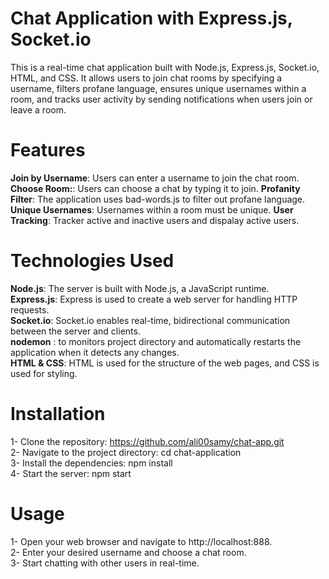 # Chat Application with Express.js, Socket.io
This is a real-time chat application built with Node.js, Express.js, Socket.io, HTML, and CSS.
It allows users to join chat rooms by specifying a username, filters profane language,
ensures unique usernames within a room, and tracks user activity by sending notifications when users join or leave a room.

# Features
**Join by Username**: Users can enter a username to join the chat room.
**Choose Room:**: Users can choose a chat by typing it to join.
**Profanity Filter**: The application uses bad-words.js to filter out profane language.
**Unique Usernames**: Usernames within a room must be unique.
**User Tracking**: Tracker active and inactive users and dispalay active users.

# Technologies Used
**Node.js**: The server is built with Node.js, a JavaScript runtime.
<br>
**Express.js**: Express is used to create a web server for handling HTTP requests.
<br>
**Socket.io**: Socket.io enables real-time, bidirectional communication between the server and clients.
<br>
**nodemon** : to monitors project directory and automatically restarts the application when it detects any changes.
<br>
**HTML & CSS**: HTML is used for the structure of the web pages, and CSS is used for styling.

# Installation
1- Clone the repository: https://github.com/ali00samy/chat-app.git
<br>
2- Navigate to the project directory: cd chat-application
<br>
3- Install the dependencies: npm install
<br>
4- Start the server: npm start

# Usage
1- Open your web browser and navigate to http://localhost:888.
<br>
2- Enter your desired username and choose a chat room.
<br>
3- Start chatting with other users in real-time.
